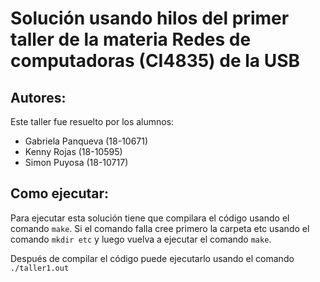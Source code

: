 # Solución usando hilos del primer taller de la materia Redes de computadoras (CI4835) de la USB
## Autores:
Este taller fue resuelto por los alumnos:
- Gabriela Panqueva (18-10671)
- Kenny Rojas (18-10595)
- Simon Puyosa (18-10717)
## Como ejecutar:
Para ejecutar esta solución tiene que compilara el código usando el comando `make`. Si el comando falla cree primero la carpeta etc usando el comando `mkdir etc` y luego vuelva a ejecutar el comando `make`.

Después de compilar el código puede ejecutarlo usando el comando `./taller1.out`